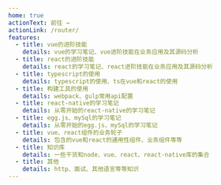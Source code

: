 ```yaml
---
home: true
actionText: 前往 →
actionLink: /router/
features:
  - title: vue的进阶技能
    details: vue的学习笔记、vue进阶技能在业务应用及其源码分析
  - title: react的进阶技能
    details: react的学习笔记、react进阶技能在业务应用及其源码分析
  - title: typescript的使用
    details: typescript的使用、ts在vue和react的使用
  - title: 构建工具的使用
    details: webpack、gulp常用api配置
  - title: react-native的学习笔记
    details: 从零开始的react-native的学习笔记
  - title: egg.js、mySql的学习笔记
    details: 从零开始的egg.js、mySql的学习笔记
  - title: vue、react组件的业务轮子
    details: 包含的vue和react的通用性组件、业务组件等等
  - title: 知识库
    details: 一些干货和node、vue、react、react-native库的集合
  - title: 其他
    details: http、面试、其他语言等等知识
---
```

